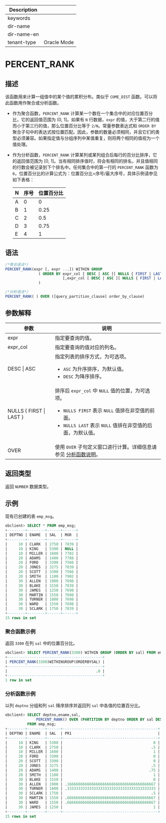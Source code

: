 | Description   |                 |
|---------------|-----------------|
| keywords      |                 |
| dir-name      |                 |
| dir-name-en   |                 |
| tenant-type   | Oracle Mode     |

# PERCENT_RANK

## 描述

该函数用来计算一组值中的某个值的累积分布。类似于 `CUME_DIST` 函数。可以将此函数用作聚合或分析函数。

* 作为聚合函数，`PERCENT_RANK` 计算某一个数在一个集合中的对应位置百分比，它的返回值范围为 (0, 1\]。如果有 `N` 行数据，`expr` 的值，大于第二行的值而小于第三行的值，那么位置百分比等于 `2/N`。常量参数表达式和 `ORDER BY` 聚合子句中的表达式按位置匹配。因此，参数的数量必须相同，并且它们的类型必须兼容。如果指定值与分组序列中某值重复，则将两个相同的值视为一个值处理。

* 作为分析函数，`PERCENT_RANK` 计算某列或某列组合后每行的百分比排序，它的返回值范围为 \[0, 1\]。当有相同排序值时，将会有相同的排名，并且值相同的行数会被记录到下个排名中。任何集合中的第一行的 `PERCENT_RANK` 函数为 `0`，位置百分比的计算公式为：位置百分比=序号/最大序号，具体示例请参见如下表格：

  | N | 序号 | 位置百分比 |
  |---|----|-------|
  | A | 0  | 0     |
  | B | 1  | 0.25  |
  | C | 2  | 0.5   |
  | D | 3  | 0.75  |
  | E | 4  | 1     |

## 语法

```sql
/*聚合语法*/
PERCENT_RANK(expr [, expr ...]) WITHIN GROUP
               ( ORDER BY expr_col [ DESC | ASC ][ NULLS { FIRST | LAST } ]
                          [,expr_col [ DESC | ASC ][ NULLS { FIRST | LAST } ]]...
               )

/*分析语法*/
PERCENT_RANK( ) OVER ([query_partition_clause] order_by_clause)
```

## 参数解释

|           参数            |                                                                                                            说明                                                                                                            |
|-------------------------|--------------------------------------------------------------------------------------------------------------------------------------------------------------------------------------------------------------------------|
| expr                    | 指定要查询的值。                                                                                                                                                                                                                 |
| expr_col                | 指定要查询的值对应的列名。                                                                                                                                                                                                            |
| DESC \| ASC             | 指定列表的排序方式，为可选项。 <ul><li> `ASC` 为升序排序，为默认值。   </li><li> `DESC` 为降序排序。  </li></ul>                                                               |
| NULLS { FIRST \| LAST } | 排序后 `expr_col` 中 `NULL` 值的位置，为可选项。 <ul><li> `NULLS FIRST` 表示 `NULL` 值排在非空值的前面。   </li><li> `NULLS LAST` 表示 `NULL` 值排在非空值的后面，为默认值。</li></ul>    |
| OVER                    | 使用 `OVER` 子句定义窗口进行计算。详细信息请参见 [分析函数说明](../400.analysis-functions-of-oracle-mode/100.window-function-description-of-oracle-mode.md)。                                                                                                                                  |

## 返回类型

返回 `NUMBER` 数据类型。

## 示例

现有已创建的表 `emp_msg`。

```sql
obclient> SELECT * FROM emp_msg;
+--------+--------+------+------+
| DEPTNO | ENAME  | SAL  | MGR  |
+--------+--------+------+------+
|     10 | CLARK  | 2750 | 7839 |
|     10 | KING   | 5300 | NULL |
|     10 | MILLER | 1600 | 7782 |
|     20 | ADAMS  | 1400 | 7788 |
|     20 | FORD   | 3300 | 7566 |
|     20 | JONES  | 3275 | 7839 |
|     20 | SCOTT  | 3300 | 7566 |
|     20 | SMITH  | 1100 | 7902 |
|     30 | ALLEN  | 1900 | 7698 |
|     30 | BLAKE  | 3150 | 7839 |
|     30 | JAMES  | 1250 | 7698 |
|     30 | MARTIN | 1550 | 7698 |
|     30 | TURNER | 1800 | 7698 |
|     30 | WARD   | 1550 | 7698 |
|     30 | SCLARK | 1750 | 7839 |
+--------+--------+------+------+
15 rows in set
```

### 聚合函数示例

返回 `3300` 在列 `sal` 中的位置百分比。

```sql
obclient> SELECT PERCENT_RANK(3300) WITHIN GROUP (ORDER BY sal) FROM emp_msg;
+-------------------------------------------+
| PERCENT_RANK(3300)WITHINGROUP(ORDERBYSAL) |
+-------------------------------------------+
|                                        .8 |
+-------------------------------------------+
1 row in set
```

### 分析函数示例

以列 `deptno` 分组和列 `sal` 降序排序并返回列 `sal` 中各值的位置百分比。

```sql
obclient> SELECT deptno,ename,sal,
              PERCENT_RANK() OVER (PARTITION BY deptno ORDER BY sal DESC) AS pr1
          FROM emp_msg;
+--------+--------+------+-------------------------------------------+
| DEPTNO | ENAME  | SAL  | PR1                                       |
+--------+--------+------+-------------------------------------------+
|     10 | KING   | 5300 |                                         0 |
|     10 | CLARK  | 2750 |                                        .5 |
|     10 | MILLER | 1600 |                                         1 |
|     20 | FORD   | 3300 |                                         0 |
|     20 | SCOTT  | 3300 |                                         0 |
|     20 | JONES  | 3275 |                                        .5 |
|     20 | ADAMS  | 1400 |                                       .75 |
|     20 | SMITH  | 1100 |                                         1 |
|     30 | BLAKE  | 3150 |                                         0 |
|     30 | ALLEN  | 1900 | .1666666666666666666666666666666666666667 |
|     30 | TURNER | 1800 | .3333333333333333333333333333333333333333 |
|     30 | SCLARK | 1750 |                                        .5 |
|     30 | MARTIN | 1550 | .6666666666666666666666666666666666666667 |
|     30 | WARD   | 1550 | .6666666666666666666666666666666666666667 |
|     30 | JAMES  | 1250 |                                         1 |
+--------+--------+------+-------------------------------------------+
15 rows in set
```
